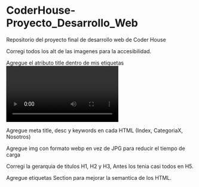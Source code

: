 # CoderHouse-Proyecto_Desarrollo_Web
Repositorio del proyecto final de desarrollo web de Coder House

Corregi todos los alt de las imagenes para la accesibilidad.

Agregue el atributo title dentro de mis etiquetas <video>

Agregue meta title, desc y keywords en cada HTML (Index, CategoriaX, Nosotros)

Agregue img con formato webp en vez de JPG para reducir el tiempo de carga

Corregi la gerarquia de titulos H1, H2 y H3, Antes los tenia casi todos en H5.

Agregue etiquetas Section para mejorar la semantica de los HTML.
